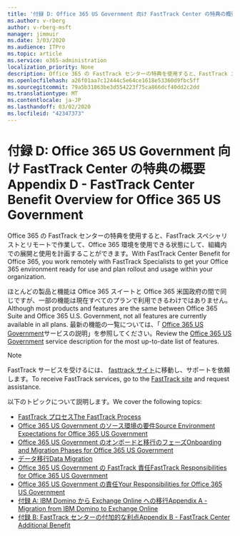 ```yaml
---
title: '付録 D: Office 365 US Government 向け FastTrack Center の特典の概要'
ms.author: v-rberg
author: v-rberg-msft
manager: jimmuir
ms.date: 3/03/2020
ms.audience: ITPro
ms.topic: article
ms.service: o365-administration
localization_priority: None
description: Office 365 の FastTrack センターの特典を使用すると、FastTrack スペシャリストとリモートで作業して、Office 365 環境を使用できる状態にして、組織内での展開と使用を計画することができます。
ms.openlocfilehash: a26f01aa7c12444c5e64ce1618e53360d9fbc5ff
ms.sourcegitcommit: 79a5b31863be3d554223f75ca866dcf40dd2c2dd
ms.translationtype: MT
ms.contentlocale: ja-JP
ms.lasthandoff: 03/02/2020
ms.locfileid: "42347373"
---
```

# <a name="appendix-d---fasttrack-center-benefit-overview-for-office-365-us-government"></a><span data-ttu-id="1abb7-103">付録 D: Office 365 US Government 向け FastTrack Center の特典の概要</span><span class="sxs-lookup"><span data-stu-id="1abb7-103">Appendix D - FastTrack Center Benefit Overview for Office 365 US Government</span></span>

<span data-ttu-id="1abb7-104">Office 365 の FastTrack センターの特典を使用すると、FastTrack スペシャリストとリモートで作業して、Office 365 環境を使用できる状態にして、組織内での展開と使用を計画することができます。</span><span class="sxs-lookup"><span data-stu-id="1abb7-104">With FastTrack Center Benefit for Office 365, you work remotely with FastTrack Specialists to get your Office 365 environment ready for use and plan rollout and usage within your organization.</span></span> 
  
<span data-ttu-id="1abb7-105">ほとんどの製品と機能は Office 365 スイートと Office 365 米国政府の間で同じですが、一部の機能は現在すべてのプランで利用できるわけではありません。</span><span class="sxs-lookup"><span data-stu-id="1abb7-105">Although most products and features are the same between Office 365 Suite and Office 365 U.S. Government, not all features are currently available in all plans.</span></span> <span data-ttu-id="1abb7-106">最新の機能の一覧については、「 [Office 365 US Government](https://aka.ms/aboutgovcloud)サービスの説明」を参照してください。</span><span class="sxs-lookup"><span data-stu-id="1abb7-106">Review the [Office 365 US Government](https://aka.ms/aboutgovcloud) service description for the most up-to-date list of features.</span></span>

> [!NOTE]
> <span data-ttu-id="1abb7-107">FastTrack サービスを受けるには、 [fasttrack サイト](https://go.microsoft.com/fwlink/?linkid=780698)に移動し、サポートを依頼します。</span><span class="sxs-lookup"><span data-stu-id="1abb7-107">To receive FastTrack services, go to the [FastTrack site](https://go.microsoft.com/fwlink/?linkid=780698) and request assistance.</span></span>  

<span data-ttu-id="1abb7-108">以下のトピックについて説明します。</span><span class="sxs-lookup"><span data-stu-id="1abb7-108">We cover the following topics:</span></span>
- [<span data-ttu-id="1abb7-109">FastTrack プロセス</span><span class="sxs-lookup"><span data-stu-id="1abb7-109">The FastTrack Process</span></span>](O365-fasttrack-process.md) 
- [<span data-ttu-id="1abb7-110">Office 365 US Government のソース環境の要件</span><span class="sxs-lookup"><span data-stu-id="1abb7-110">Source Environment Expectations for Office 365 US Government</span></span>](US-Gov-appendix-source-environment-expectations.md)   
- [<span data-ttu-id="1abb7-111">Office 365 US Government のオンボードと移行のフェーズ</span><span class="sxs-lookup"><span data-stu-id="1abb7-111">Onboarding and Migration Phases for Office 365 US Government</span></span>](US-Gov-appendix-onboarding-and-migration.md)
- [<span data-ttu-id="1abb7-112">データ移行</span><span class="sxs-lookup"><span data-stu-id="1abb7-112">Data Migration</span></span>](O365-data-migration.md)    
- [<span data-ttu-id="1abb7-113">Office 365 US Government の FastTrack 責任</span><span class="sxs-lookup"><span data-stu-id="1abb7-113">FastTrack Responsibilities for Office 365 US Government</span></span>](US-Gov-appendix-fasttrack-responsibilities.md)   
- [<span data-ttu-id="1abb7-114">Office 365 US Government の責任</span><span class="sxs-lookup"><span data-stu-id="1abb7-114">Your Responsibilities for Office 365 US Government</span></span>](US-Gov-appendix-your-responsibilities.md) 
- [<span data-ttu-id="1abb7-115">付録 A: IBM Domino から Exchange Online への移行</span><span class="sxs-lookup"><span data-stu-id="1abb7-115">Appendix A - Migration from IBM Domino to Exchange Online</span></span>](O365-from-ibm-domino-to-exchange-online.md)   
- [<span data-ttu-id="1abb7-116">付録 B: FastTrack センターの付加的な利点</span><span class="sxs-lookup"><span data-stu-id="1abb7-116">Appendix B - FastTrack Center Additional Benefit</span></span>](O365-fasttrack-additional-benefits.md)


